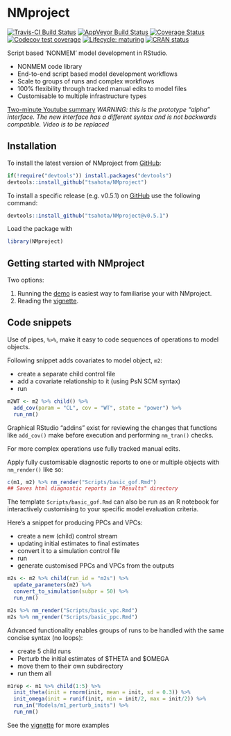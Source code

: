 
<!-- README.md is generated from README.Rmd. Please edit that file -->

# NMproject

<!-- badges: start -->

[![Travis-CI Build
Status](https://travis-ci.org/tsahota/NMproject.svg?branch=master)](https://travis-ci.org/tsahota/NMproject)
[![AppVeyor Build
Status](https://ci.appveyor.com/api/projects/status/github/tsahota/NMproject?branch=master&svg=true)](https://ci.appveyor.com/project/tsahota/NMproject)
[![Coverage
Status](https://coveralls.io/repos/github/tsahota/NMproject/badge.svg?branch=master)](https://coveralls.io/github/tsahota/NMproject?branch=master)
[![Codecov test
coverage](https://codecov.io/gh/tsahota/NMproject/branch/master/graph/badge.svg)](https://codecov.io/gh/tsahota/NMproject?branch=master)
[![Lifecycle:
maturing](https://img.shields.io/badge/lifecycle-maturing-blue.svg)](https://lifecycle.r-lib.org/articles/stages.html)
[![CRAN
status](https://www.r-pkg.org/badges/version/NMproject)](https://CRAN.R-project.org/package=NMproject)
<!-- badges: end -->

Script based ‘NONMEM’ model development in RStudio.

-   NONMEM code library
-   End-to-end script based model development workflows
-   Scale to groups of runs and complex workflows
-   100% flexibility through tracked manual edits to model files
-   Customisable to multiple infrastructure types

[Two-minute Youtube
summary](https://www.youtube.com/watch?v=b7oBb6QZub8) *WARNING: this is
the prototype “alpha” interface. The new interface has a different
syntax and is not backwards compatible. Video is to be replaced*

## Installation

<!-- CRAN install instructions

You can install the released version of NMproject from [CRAN](https://CRAN.R-project.org) with:


```r
install.packages("NMproject")
```

-->

To install the latest version of NMproject from
[GitHub](https://github.com/):

``` r
if(!require("devtools")) install.packages("devtools")
devtools::install_github("tsahota/NMproject")
```

To install a specific release (e.g. v0.5.1) on
[GitHub](https://github.com/) use the following command:

``` r
devtools::install_github("tsahota/NMproject@v0.5.1")
```

Load the package with

``` r
library(NMproject)
```

## Getting started with NMproject

Two options:

1.  Running the
    [demo](https://tsahota.github.io/NMproject/articles/NMproject.html#demo-learn-by-doing-1)
    is easiest way to familiarise your with NMproject.
2.  Reading the
    [vignette](https://tsahota.github.io/NMproject/articles/NMproject.html).

## Code snippets

Use of pipes, `%>%`, make it easy to code sequences of operations to
model objects.

Following snippet adds covariates to model object, `m2`:

-   create a separate child control file
-   add a covariate relationship to it (using PsN SCM syntax)
-   run

``` r
m2WT <- m2 %>% child() %>%
  add_cov(param = "CL", cov = "WT", state = "power") %>%
  run_nm()
```

Graphical RStudio “addins” exist for reviewing the changes that
functions like `add_cov()` make before execution and performing
`nm_tran()` checks.

For more complex operations use fully tracked manual edits.

Apply fully customisable diagnostic reports to one or multiple objects
with `nm_render()` like so:

``` r
c(m1, m2) %>% nm_render("Scripts/basic_gof.Rmd")
## Saves html diagnostic reports in "Results" directory
```

The template `Scripts/basic_gof.Rmd` can also be run as an R notebook
for interactively customising to your specific model evaluation
criteria.

Here’s a snippet for producing PPCs and VPCs:

-   create a new (child) control stream
-   updating initial estimates to final estimates
-   convert it to a simulation control file
-   run
-   generate customised PPCs and VPCs from the outputs

``` r
m2s <- m2 %>% child(run_id = "m2s") %>%
  update_parameters(m2) %>%
  convert_to_simulation(subpr = 50) %>%
  run_nm()

m2s %>% nm_render("Scripts/basic_vpc.Rmd")
m2s %>% nm_render("Scripts/basic_ppc.Rmd")
```

Advanced functionality enables groups of runs to be handled with the
same concise syntax (no loops):

-   create 5 child runs
-   Perturb the initial estimates of $THETA and $OMEGA
-   move them to their own subdirectory
-   run them all

``` r
m1rep <- m1 %>% child(1:5) %>% 
  init_theta(init = rnorm(init, mean = init, sd = 0.3)) %>%
  init_omega(init = runif(init, min = init/2, max = init/2)) %>%
  run_in("Models/m1_perturb_inits") %>%
  run_nm()
```

See the
[vignette](https://tsahota.github.io/NMproject/articles/NMproject.html)
for more examples
